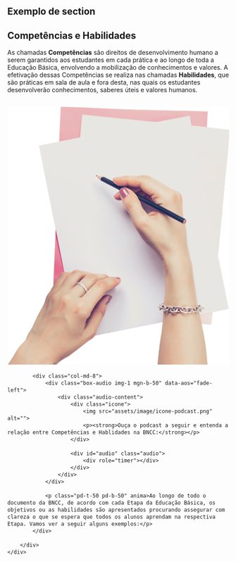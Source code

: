 ## Exemplo de section

<section class='bgc-blue pb-40px pt-40px'>
    <div class="container">
        <div class="row" data-aos="fade-right">
            <div class="col-md-10 col-md-offset-1">
                <h2 class='title pt-30px pb-20px color-white banner-white'>Competências e Habilidades</h2>
                <p class="pb-30px">As chamadas <strong>Competências</strong> são direitos de desenvolvimento humano a serem garantidos aos estudantes em cada prática e ao longo de toda a Educação Básica, envolvendo a mobilização de conhecimentos e valores. A efetivação dessas Competências se realiza nas chamadas <strong>Habilidades</strong>, que são práticas em sala de aula e fora desta, nas quais os estudantes desenvolverão conhecimentos, saberes úteis e valores humanos.</p>
            </div>
        </div>
    </div>
</section>

## 

<section>
    <div class="container-fluid">
        <div class="row">                    
            <div class="col-md-4" data-aos="fade-right">                        
                <div class="imagem-negativa">
                    <img src="assets/image/img-1.png" alt="">
                </div>
            </div>

            <div class="col-md-8">
                <div class="box-audio img-1 mgn-b-50" data-aos="fade-left">                            
                    <div class="audio-content">
                        <div class="icone">
                            <img src="assets/image/icone-podcast.png" alt="">
                            <p><strong>Ouça o podcast a seguir e entenda a relação entre Competências e Hablidades na BNCC:</strong></p>
                        </div>

                        <div id="audio" class="audio">
                            <div role="timer"></div>
                        </div>                                
                    </div>
                </div>

                <p class="pd-t-50 pd-b-50" anima>Ao longo de todo o documento da BNCC, de acordo com cada Etapa da Educação Básica, os objetivos ou as habilidades são apresentados procurando assegurar com clareza o que se espera que todos os alunos aprendam na respectiva Etapa. Vamos ver a seguir alguns exemplos:</p>
            </div>

        </div>
    </div>
</section>